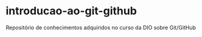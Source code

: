 # introducao-ao-git-github
Repositório de conhecimentos adquiridos no curso da DIO sobre Git/GitHub
